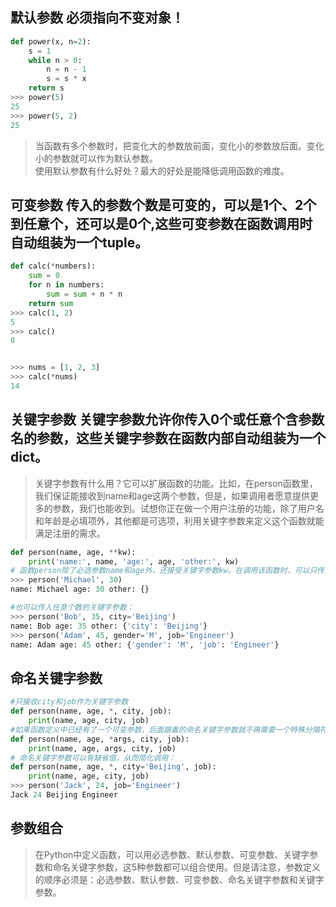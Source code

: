 ## 默认参数 必须指向不变对象！
```python
def power(x, n=2):
    s = 1
    while n > 0:
        n = n - 1
        s = s * x
    return s
>>> power(5)
25
>>> power(5, 2)
25
```

> 当函数有多个参数时，把变化大的参数放前面，变化小的参数放后面。变化小的参数就可以作为默认参数。  
> 使用默认参数有什么好处？最大的好处是能降低调用函数的难度。

## 可变参数 传入的参数个数是可变的，可以是1个、2个到任意个，还可以是0个,这些可变参数在函数调用时自动组装为一个tuple。
```Python
def calc(*numbers):
    sum = 0
    for n in numbers:
        sum = sum + n * n
    return sum
>>> calc(1, 2)
5
>>> calc()
0


>>> nums = [1, 2, 3]
>>> calc(*nums)
14

```
## 关键字参数 关键字参数允许你传入0个或任意个含参数名的参数，这些关键字参数在函数内部自动组装为一个dict。
> 关键字参数有什么用？它可以扩展函数的功能。比如，在person函数里，我们保证能接收到name和age这两个参数，但是，如果调用者愿意提供更多的参数，我们也能收到。试想你正在做一个用户注册的功能，除了用户名和年龄是必填项外，其他都是可选项，利用关键字参数来定义这个函数就能满足注册的需求。

```Python
def person(name, age, **kw):
    print('name:', name, 'age:', age, 'other:', kw)
# 函数person除了必选参数name和age外，还接受关键字参数kw。在调用该函数时，可以只传入必选参数：
>>> person('Michael', 30)
name: Michael age: 30 other: {}

#也可以传入任意个数的关键字参数：
>>> person('Bob', 35, city='Beijing')
name: Bob age: 35 other: {'city': 'Beijing'}
>>> person('Adam', 45, gender='M', job='Engineer')
name: Adam age: 45 other: {'gender': 'M', 'job': 'Engineer'}
```
## 命名关键字参数
```Python
#只接收city和job作为关键字参数
def person(name, age, *, city, job):
    print(name, age, city, job)
#如果函数定义中已经有了一个可变参数，后面跟着的命名关键字参数就不再需要一个特殊分隔符*了：
def person(name, age, *args, city, job):
    print(name, age, args, city, job)
# 命名关键字参数可以有缺省值，从而简化调用：
def person(name, age, *, city='Beijing', job):
    print(name, age, city, job)
>>> person('Jack', 24, job='Engineer')
Jack 24 Beijing Engineer
```

## 参数组合
> 在Python中定义函数，可以用必选参数、默认参数、可变参数、关键字参数和命名关键字参数，这5种参数都可以组合使用。但是请注意，参数定义的顺序必须是：必选参数、默认参数、可变参数、命名关键字参数和关键字参数。
